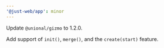 ```yaml
---
'@just-web/app': minor
---
```


Update `@unional/gizmo` to 1.2.0.

Add support of `init()`, `merge()`, and the `create(start)` feature.
